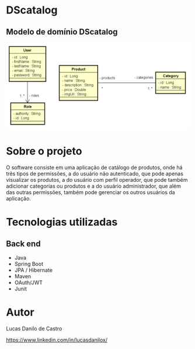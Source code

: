 # DScatalog

## Modelo de domínio DScatalog

![Modelo de domínio Desafio01](https://raw.githubusercontent.com/RangelMoreira/dscatalog/main/assets/modelo-conceitual.png)

# Sobre o projeto
O software consiste em uma aplicação de catálogo de produtos, onde há três tipos de permissões, a do usuário não autenticado, 
que pode apenas visualizar os produtos, a do usuário com perfil operador, que pode também adicionar categorias ou produtos e a do usuário administrador,
que além das outras permissões, também pode gerenciar os outros usuários da aplicação.

# Tecnologias utilizadas
## Back end

- Java
- Spring Boot
- JPA / Hibernate
- Maven
- OAuth/JWT
- Junit

# Autor

Lucas Danilo de Castro

https://www.linkedin.com/in/lucasdanilox/
